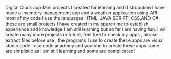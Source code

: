 Digital Clock app
Mini projects I created for learning and distrubution 
I have made a inventory management app and a weather application using API most of my code I use the languages HTML, JAVA SCRIPT, CSS,AND C#
these are small projects I have created in my spare time to establish experience and knowledge I am still learning but so far I am having fun.
I will create many more projects in future, feel free to check my apps , please extract files before use , the programs I use to create these apps are visual studio code
I use code academy and youtube to create these apps some are simplistic as I am still learning and some are complicated!

